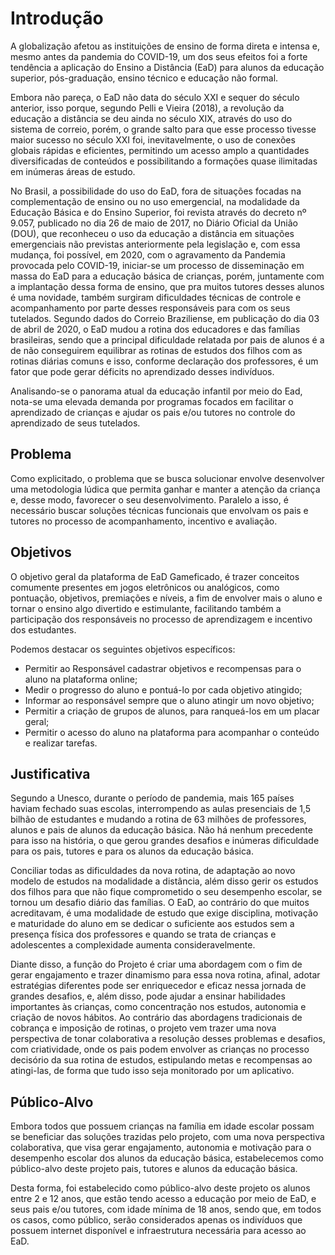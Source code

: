 # Introdução

A globalização afetou as instituições de ensino de forma direta e intensa e, mesmo antes da pandemia do COVID-19, um dos seus efeitos foi a forte tendência a aplicação do Ensino a Distância (EaD) para alunos da educação superior, pós-graduação, ensino técnico e educação não formal.

Embora não pareça, o EaD não data do século XXI e sequer do século anterior, isso porque, segundo Pelli e Vieira (2018), a revolução da educação a distância se deu ainda no século XIX, através do uso do sistema de correio, porém, o grande salto para que esse processo tivesse maior sucesso no século XXI foi, inevitavelmente, o uso de conexões globais rápidas e eficientes, permitindo um acesso amplo a quantidades diversificadas de conteúdos e possibilitando a formações quase ilimitadas em inúmeras áreas de estudo.

No Brasil, a possibilidade do uso do EaD, fora de situações focadas na complementação de ensino ou no uso emergencial,  na modalidade da Educação Básica  e do Ensino Superior, foi revista através do decreto nº 9.057, publicado no dia 26 de maio de 2017, no Diário Oficial da União (DOU), que reconheceu  o uso da educação a distância em situações emergenciais não previstas anteriormente pela legislação e, com essa mudança, foi possível, em 2020, com o agravamento da Pandemia provocada pelo COVID-19, iniciar-se um processo de disseminação em massa do EaD para a educação básica de crianças, porém, juntamente com a implantação dessa forma de ensino, que pra muitos tutores desses alunos é uma novidade, também surgiram dificuldades técnicas de controle e acompanhamento por parte desses responsáveis para com os seus tutelados. Segundo dados do Correio Braziliense, em publicação do dia 03 de abril de 2020, o EaD mudou a rotina dos educadores e das famílias brasileiras, sendo que a principal dificuldade relatada por pais de alunos é a de não conseguirem equilibrar as rotinas de estudos dos filhos com as rotinas diárias comuns e isso, conforme declaração dos professores, é um fator que pode gerar déficits no aprendizado desses indivíduos.

Analisando-se o panorama atual da educação infantil por meio do Ead, nota-se uma elevada demanda por programas focados em facilitar o aprendizado de crianças e ajudar os pais e/ou tutores no controle do aprendizado de seus tutelados.

## Problema

<p>Como explicitado, o problema que se busca solucionar envolve desenvolver uma metodologia lúdica que permita ganhar e manter a atenção da criança e, desse modo, favorecer o seu desenvolvimento. Paralelo a isso, é necessário buscar soluções técnicas funcionais que envolvam os pais e tutores no processo de acompanhamento, incentivo e avaliação.</p>

## Objetivos

O objetivo geral da plataforma de EaD Gameficado, é trazer conceitos comumente presentes em jogos eletrônicos ou analógicos, como pontuação, objetivos, premiações e níveis, a fim de envolver mais o aluno e tornar o ensino algo divertido e estimulante, facilitando também a participação dos responsáveis no processo de aprendizagem e incentivo dos estudantes.

Podemos destacar os seguintes objetivos específicos:

- Permitir ao Responsável cadastrar objetivos e recompensas para o aluno na plataforma online;
- Medir o progresso do aluno e pontuá-lo por cada objetivo atingido;
- Informar ao responsável sempre que o aluno atingir um novo objetivo;
- Permitir a criação de grupos de alunos, para ranqueá-los em um placar geral;
- Permitir o acesso do aluno na plataforma para acompanhar o conteúdo e realizar tarefas.


## Justificativa

Segundo a Unesco, durante o período de pandemia, mais 165 países haviam fechado suas escolas, interrompendo as aulas presenciais de 1,5 bilhão de estudantes e mudando a rotina de 63 milhões de professores, alunos e pais de alunos da educação básica. Não há nenhum precedente para isso na história, o que gerou grandes desafios e inúmeras dificuldade para os pais, tutores e para os alunos da educação básica.

Conciliar todas as dificuldades da nova rotina, de adaptação ao novo modelo de estudos na modalidade a distância, além disso gerir os estudos dos filhos para que não fique comprometido o seu desempenho escolar, se tornou um desafio diário das famílias. O EaD, ao contrário do que muitos acreditavam, é uma modalidade de estudo que exige disciplina, motivação e maturidade do aluno em se dedicar o suficiente aos estudos sem a presença física dos professores e quando se trata de crianças e adolescentes a complexidade aumenta consideravelmente.

Diante disso, a função do Projeto é criar uma abordagem com o fim de gerar engajamento e trazer dinamismo para essa nova rotina, afinal, adotar estratégias diferentes pode ser enriquecedor e eficaz nessa jornada de grandes desafios, e, além disso, pode ajudar a ensinar habilidades importantes às crianças, como concentração nos estudos, autonomia e criação de novos hábitos. Ao contrário das abordagens tradicionais de cobrança e imposição de rotinas, o projeto vem trazer uma nova perspectiva de tonar colaborativa a resolução desses problemas e desafios, com criatividade, onde os pais podem envolver as crianças no processo decisório da sua rotina de estudos, estipulando metas e recompensas ao atingi-las, de forma que tudo isso seja monitorado por um aplicativo.


## Público-Alvo

Embora todos que possuem crianças na família em idade escolar possam se beneficiar das soluções trazidas pelo projeto, com uma nova perspectiva colaborativa, que visa gerar engajamento, autonomia e motivação para o desempenho escolar dos alunos da educação básica, estabelecemos como público-alvo deste projeto pais, tutores e alunos da educação básica.

Desta forma, foi estabelecido como público-alvo deste projeto os alunos entre 2 e 12 anos, que estão tendo acesso a educação por meio de EaD, e seus pais e/ou tutores, com idade mínima de 18 anos, sendo que, em todos os casos, como público, serão considerados apenas os indivíduos que possuem internet disponível e infraestrutura necessária para acesso ao EaD. 

